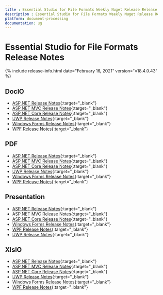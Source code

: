 ```yaml
---
title : Essential Studio for File Formats Weekly Nuget Release Release Notes  
description : Essential Studio for File Formats Weekly Nuget Release Release Notes  
platform: document-processing
documentation: ug
---
```


# Essential Studio for File Formats  Release Notes  

{% include release-info.html date="February 16, 2021" version="v18.4.0.43" %} 

## DocIO

* [ASP.NET Release Notes](/aspnet/release-notes/v18.4.0.43#docio){:target="_blank"}
* [ASP.NET MVC Release Notes](/aspnetmvc/release-notes/v18.4.0.43#docio){:target="_blank"}
* [ASP.NET Core Release Notes](/aspnet-core/release-notes/v18.4.0.43#docio){:target="_blank"}
* [UWP Release Notes](/uwp/release-notes/v18.4.0.43#docio){:target="_blank"}
* [Windows Forms Release Notes](/windowsforms/release-notes/v18.4.0.43#docio){:target="_blank"}
* [WPF Release Notes](/wpf/release-notes/v18.4.0.43#docio){:target="_blank"}


## PDF

* [ASP.NET Release Notes](/aspnet/release-notes/v18.4.0.43#pdf){:target="_blank"}
* [ASP.NET MVC Release Notes](/aspnetmvc/release-notes/v18.4.0.43#pdf){:target="_blank"}
* [ASP.NET Core Release Notes](/aspnet-core/release-notes/v18.4.0.43#pdf){:target="_blank"}
* [UWP Release Notes](/uwp/release-notes/v18.4.0.43#pdf){:target="_blank"}
* [Windows Forms Release Notes](/windowsforms/release-notes/v18.4.0.43#pdf){:target="_blank"}
* [WPF Release Notes](/wpf/release-notes/v18.4.0.43#pdf){:target="_blank"}


## Presentation

* [ASP.NET Release Notes](/aspnet/release-notes/v18.4.0.43#presentation){:target="_blank"}
* [ASP.NET MVC Release Notes](/aspnetmvc/release-notes/v18.4.0.43#presentation){:target="_blank"}
* [ASP.NET Core Release Notes](/aspnet-core/release-notes/v18.4.0.43#presentation){:target="_blank"}
* [Windows Forms Release Notes](/windowsforms/release-notes/v18.4.0.43#presentation){:target="_blank"}
* [WPF Release Notes](/wpf/release-notes/v18.4.0.43#presentation){:target="_blank"}
* [UWP Release Notes](/uwp/release-notes/v18.4.0.43#presentation){:target="_blank"}


## XlsIO

* [ASP.NET Release Notes](/aspnet/release-notes/v18.4.0.43#xlsio){:target="_blank"}
* [ASP.NET MVC Release Notes](/aspnetmvc/release-notes/v18.4.0.43#xlsio){:target="_blank"}
* [ASP.NET Core Release Notes](/aspnet-core/release-notes/v18.4.0.43#xlsio){:target="_blank"}
* [UWP Release Notes](/uwp/release-notes/v18.4.0.43#xlsio){:target="_blank"}
* [Windows Forms Release Notes](/windowsforms/release-notes/v18.4.0.43#xlsio){:target="_blank"}
* [WPF Release Notes](/wpf/release-notes/v18.4.0.43#xlsio){:target="_blank"}